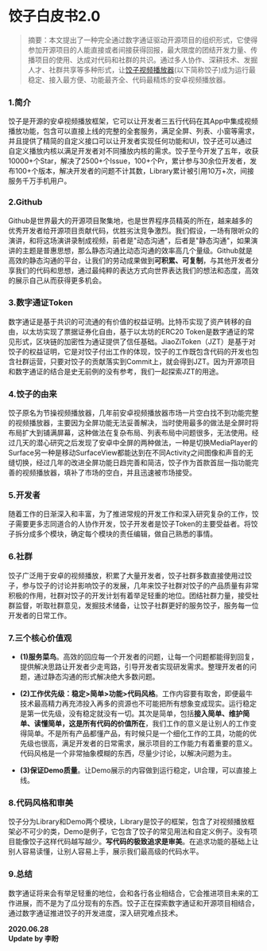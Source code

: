 # 饺子白皮书2.0

> 摘要：本文提出了一种完全通过数字通证驱动开源项目的组织形式，它使得参加开源项目的人能直接或者间接获得回报，最大限度的团结开发力量、传播项目的使用、达成对代码和社群的共识。通过多人协作、深耕技术、发掘人才、社群共享等多种形式，让[饺子视频播放器](https://github.com/Jzvd/JiaoZiVideoPlayer)(以下简称饺子)成为运行最稳定、接入最方便、功能最齐全、代码最精炼的安卓视频播放器。

### 1.简介

饺子是开源的安卓视频播放框架，它可以让开发者三五行代码在其App中集成视频播放功能，包含可以直接上线的完整的全套服务，满足全屏、列表、小窗等需求，并且提供了精简的自定义接口可以让开发者实现任何功能和UI，饺子还可以通过自定义播放内核以满足开发者对不同播放内核的需求。饺子至今开发了五年，收获10000+个Star，解决了2500+个Issue，100+个Pr，累计参与30余位开发者，发布100+个版本，解决开发者的问题不计其数，Library累计被引用10万+次，间接服务千万手机用户。

### 2.Github

Github是世界最大的开源项目聚集地，也是世界程序员精英的所在，越来越多的优秀开发者给开源项目贡献代码，优胜劣汰竞争激烈。我们假设，一场有限听众的演讲，和将这场演讲录制成视频，前者是"动态沟通"，后者是"静态沟通"，如果演讲的主题是普惠思想，那么静态沟通比动态沟通的效率高几个量级。Github就是高效的静态沟通的平台，让我们的劳动成果做到**可积累、可复制**，与其他开发者分享我们的代码和思想，通过最纯粹的表达方式向世界表达我们的想法和态度，高效的展示自己从而获得更多机会。

### 3.数字通证Token

数字通证是基于共识的可流通的有价值的权益证明。比特币实现了资产转移的自由，以太坊实现了票据证券化自由，基于以太坊的ERC20 Token是数字通证的常见形式，区块链的加密性为通证提供了信任基础。JiaoZiToken（JZT）是基于对饺子的权益证明，它是对饺子付出工作的体现，饺子的工作既包含代码的开发也包含社群运营，只要对饺子的贡献落实到Commit上，就会得到JZT。因为开源项目和数字通证的结合是史无前例的没有参考，我们一起探索JZT的用途。

### 4.饺子的由来

饺子原名为节操视频播放器，几年前安卓视频播放器市场一片空白找不到功能完整的视频播放器，主要因为全屏功能无法妥善解决，当时使用最多的做法是全屏时将布局扩大到铺满屏幕，这种做法在复杂布局、列表布局中问题很多，无法使用。经过几天的潜心研究之后发现了安卓中全屏的两种做法，一种是切换MediaPlayer的Surface另一种是移动SurfaceView都能达到在不同Activity之间图像和声音的无缝切换，经过几年的改进全屏功能日趋完善和简洁，饺子作为首款首屈一指功能完善的视频播放器，填补了市场的空白，并且迅速被市场接受。

### 5.开发者

随着工作的日渐深入和丰富，为了推进常规的开发工作和深入研究复杂的工作，饺子需要更多志同道合的人协作开发，饺子开发者是饺子Token的主要受益者。将饺子拆分成多个模块，确定每个模块的责任编辑，做自己熟悉的事情。

### 6.社群

饺子广泛用于安卓的视频播放，积累了大量开发者，饺子社群多数直接使用过饺子，参与饺子的讨论并影响饺子的发展，几年来饺子社群对饺子的产品质量有非常积极的作用，社群对饺子的开发计划有着举足轻重的地位。团结社群力量，接受社群监督，听取社群意见，发掘技术储备，让饺子社群更好的服务饺子，服务每一位开发者的日常工作。

### 7.三个核心价值观

* **(1)服务菜鸟**。高效的回应每一个开发者的问题，让每一个问题都能得到回复，提供解决思路让开发者少走弯路，引导开发者实现研发需求。整理开发者的问题，通过静态沟通的形式解决绝大多数问题。

* **(2)工作优先级：稳定>简单>功能>代码风格**。工作内容要有取舍，即便最牛技术最高精力再充沛投入再多的资源也不可能把所有想象变成现实。运行稳定是第一优先级，没有稳定就没有一切。其次是简单，包括**接入简单、维护简单、读懂简单，这是所有代码的价值所在**，我们工作的意义是让别人的工作变得简单。不是所有产品都懂产品，有时候只是一个细化工作的工具，功能的优先级也很高，满足开发者的日常需求，展示项目的工作能力有着重要的意义。代码风格是一个非常抽象模糊的东西，尽量少讨论，以解决问题为主。

* **(3)保证Demo质量**。让Demo展示的内容做到运行稳定，UI合理，可以直接上线。

### 8.代码风格和审美

饺子分为Library和Demo两个模块，Library是饺子的框架，包含了对视频播放框架必不可少的类，Demo是例子，它包含了饺子的常见用法和自定义例子。没有项目能像饺子这样代码越写越少。**写代码的极致追求是审美**。在追求功能的基础上让别人容易读懂，让别人容易上手，展示我们最高级的代码水平。

### 9.总结

数字通证将来会有举足轻重的地位，会和各行各业相结合，它会推进项目未来的工作进展，而不是为了瓜分现有的东西。饺子正在探索数字通证和开源项目相结合，通过数字通证推进饺子的开发进度，深入研究难点技术。

**2020.06.28**</br>**Update by 李盼**
